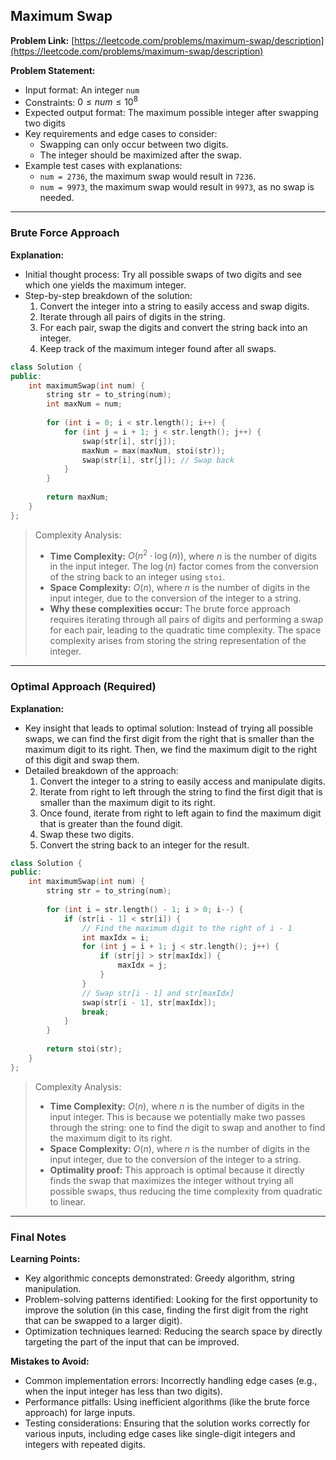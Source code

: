 ## Maximum Swap
**Problem Link:** [https://leetcode.com/problems/maximum-swap/description](https://leetcode.com/problems/maximum-swap/description)

**Problem Statement:**
- Input format: An integer `num`
- Constraints: $0 \leq num \leq 10^8$
- Expected output format: The maximum possible integer after swapping two digits
- Key requirements and edge cases to consider:
  - Swapping can only occur between two digits.
  - The integer should be maximized after the swap.
- Example test cases with explanations:
  - `num = 2736`, the maximum swap would result in `7236`.
  - `num = 9973`, the maximum swap would result in `9973`, as no swap is needed.

---

### Brute Force Approach

**Explanation:**
- Initial thought process: Try all possible swaps of two digits and see which one yields the maximum integer.
- Step-by-step breakdown of the solution:
  1. Convert the integer into a string to easily access and swap digits.
  2. Iterate through all pairs of digits in the string.
  3. For each pair, swap the digits and convert the string back into an integer.
  4. Keep track of the maximum integer found after all swaps.

```cpp
class Solution {
public:
    int maximumSwap(int num) {
        string str = to_string(num);
        int maxNum = num;
        
        for (int i = 0; i < str.length(); i++) {
            for (int j = i + 1; j < str.length(); j++) {
                swap(str[i], str[j]);
                maxNum = max(maxNum, stoi(str));
                swap(str[i], str[j]); // Swap back
            }
        }
        
        return maxNum;
    }
};
```

> Complexity Analysis:
> - **Time Complexity:** $O(n^2 \cdot \log(n))$, where $n$ is the number of digits in the input integer. The $\log(n)$ factor comes from the conversion of the string back to an integer using `stoi`.
> - **Space Complexity:** $O(n)$, where $n$ is the number of digits in the input integer, due to the conversion of the integer to a string.
> - **Why these complexities occur:** The brute force approach requires iterating through all pairs of digits and performing a swap for each pair, leading to the quadratic time complexity. The space complexity arises from storing the string representation of the integer.

---

### Optimal Approach (Required)

**Explanation:**
- Key insight that leads to optimal solution: Instead of trying all possible swaps, we can find the first digit from the right that is smaller than the maximum digit to its right. Then, we find the maximum digit to the right of this digit and swap them.
- Detailed breakdown of the approach:
  1. Convert the integer to a string to easily access and manipulate digits.
  2. Iterate from right to left through the string to find the first digit that is smaller than the maximum digit to its right.
  3. Once found, iterate from right to left again to find the maximum digit that is greater than the found digit.
  4. Swap these two digits.
  5. Convert the string back to an integer for the result.

```cpp
class Solution {
public:
    int maximumSwap(int num) {
        string str = to_string(num);
        
        for (int i = str.length() - 1; i > 0; i--) {
            if (str[i - 1] < str[i]) {
                // Find the maximum digit to the right of i - 1
                int maxIdx = i;
                for (int j = i + 1; j < str.length(); j++) {
                    if (str[j] > str[maxIdx]) {
                        maxIdx = j;
                    }
                }
                // Swap str[i - 1] and str[maxIdx]
                swap(str[i - 1], str[maxIdx]);
                break;
            }
        }
        
        return stoi(str);
    }
};
```

> Complexity Analysis:
> - **Time Complexity:** $O(n)$, where $n$ is the number of digits in the input integer. This is because we potentially make two passes through the string: one to find the digit to swap and another to find the maximum digit to its right.
> - **Space Complexity:** $O(n)$, where $n$ is the number of digits in the input integer, due to the conversion of the integer to a string.
> - **Optimality proof:** This approach is optimal because it directly finds the swap that maximizes the integer without trying all possible swaps, thus reducing the time complexity from quadratic to linear.

---

### Final Notes

**Learning Points:**
- Key algorithmic concepts demonstrated: Greedy algorithm, string manipulation.
- Problem-solving patterns identified: Looking for the first opportunity to improve the solution (in this case, finding the first digit from the right that can be swapped to a larger digit).
- Optimization techniques learned: Reducing the search space by directly targeting the part of the input that can be improved.

**Mistakes to Avoid:**
- Common implementation errors: Incorrectly handling edge cases (e.g., when the input integer has less than two digits).
- Performance pitfalls: Using inefficient algorithms (like the brute force approach) for large inputs.
- Testing considerations: Ensuring that the solution works correctly for various inputs, including edge cases like single-digit integers and integers with repeated digits.
